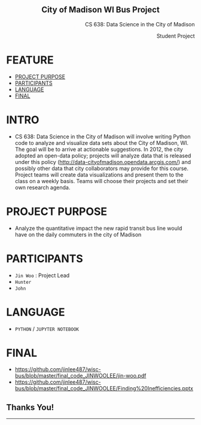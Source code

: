 <p align="center">
 <h2 align="center">City of Madison WI Bus Project</h2>
 <p align="right">CS 638: Data Science in the City of Madison</p>
  <p align="right">Student Project</p>

</p>
 
 
# FEATURE
- [PROJECT PURPOSE](#PROJECT-PURPOSE)
- [PARTICIPANTS](#PARTICIPANTS)
- [LANGUAGE](#LANGUAGES)
- [FINAL](#FINAL)


# INTRO

- CS 638: Data Science in the City of Madison will involve writing Python code to analyze and visualize data sets about the City of Madison, WI. The goal will be to arrive at actionable suggestions. In 2012, the city adopted an open-data policy; projects will analyze data that is released under this policy (http://data-cityofmadison.opendata.arcgis.com/) and possibly other data that city collaborators may provide for this course. Project teams will create data visualizations and present them to the class on a weekly basis. Teams will choose their projects and set their own research agenda. 


# PROJECT PURPOSE

- Analyze the quantitative impact the new rapid transit bus line would have on the daily commuters in the city of Madison


# PARTICIPANTS

- `Jin Woo` : Project Lead 
- `Hunter` 
- `John` 


# LANGUAGE
- `PYTHON` / `JUPYTER NOTEBOOK`


# FINAL 
- https://github.com/jinlee487/wisc-bus/blob/master/final_code_JINWOOLEE/jin-woo.pdf
- https://github.com/jinlee487/wisc-bus/blob/master/final_code_JINWOOLEE/Finding%20Inefficiencies.pptx





## Thanks You! 
---

